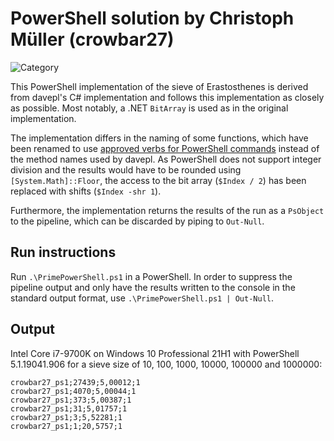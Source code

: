 # PowerShell solution by Christoph Müller (crowbar27)
![Category](https://img.shields.io/badge/Category-faithful-green)

This PowerShell implementation of the sieve of Erastosthenes is derived from davepl's C# implementation and follows this implementation as closely as possible. Most notably, a .NET `BitArray` is used as in the original implementation.

The implementation differs in the naming of some functions, which have been renamed to use [approved verbs for PowerShell commands](https://docs.microsoft.com/en-gb/powershell/scripting/developer/cmdlet/approved-verbs-for-windows-powershell-commands?view=powershell-7.1) instead of the method names used by davepl. As PowerShell does not support integer division and the results would have to be rounded using `[System.Math]::Floor`, the access to the bit array (`$Index / 2`) has been replaced with shifts (`$Index -shr 1`).

Furthermore, the implementation returns the results of the run as a `PsObject` to the pipeline, which can be discarded by piping to `Out-Null`.

## Run instructions
Run `.\PrimePowerShell.ps1` in a PowerShell. In order to suppress the pipeline output and only have the results written to the console in the standard output format, use `.\PrimePowerShell.ps1 | Out-Null`.

## Output
Intel Core i7-9700K on Windows 10 Professional 21H1 with PowerShell 5.1.19041.906 for a sieve size of 10, 100, 1000, 10000, 100000 and 1000000:

```
crowbar27_ps1;27439;5,00012;1
crowbar27_ps1;4070;5,00044;1
crowbar27_ps1;373;5,00387;1
crowbar27_ps1;31;5,01757;1
crowbar27_ps1;3;5,52281;1
crowbar27_ps1;1;20,5757;1
```
